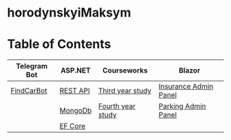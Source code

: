 # horodynskyiMaksym
# Table of Contents

Telegram Bot | ASP.NET    |Courseworks|Blazor |
------------ | -----------|-----------|-------|
[FindCarBot](https://github.com/horodynskyi/FindCarBot) |[REST API](https://github.com/horodynskyi/Parking)|[Third year study](https://github.com/horodynskyi/Insurance) |[Insurance Admin Panel](https://github.com/horodynskyi/Insurance/tree/master/src/Front-endTemplate)
||[MongoDb](https://github.com/horodynskyi/MangoWebApi)|[Fourth year study](https://github.com/horodynskyi/ExchangeForecasting)|[Parking Admin Panel](https://github.com/horodynskyi/Parking/tree/main/Parking.Client)
||[EF Core](https://github.com/horodynskyi/SkillAppAdoWebApi)||
